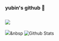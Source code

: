 ### yubin's github 👋
## <a href="https://hits.seeyoufarm.com"><img src="https://hits.seeyoufarm.com/api/count/incr/badge.svg?url=https%3A%2F%2Fgithub.com%2Fubeeni%2Fhit-counter&count_bg=%23E6AAF5&title_bg=%23555555&icon=&icon_color=%23E7E7E7&title=hits&edge_flat=false"/></a>






<img src="https://img.shields.io/badge/Python-3766AB?style=flat-square&logo=Python&logoColor=white"/></a>&nbsp 
![Github Stats](https://github-readme-stats.vercel.app/api?username=ubeeni&show_icons=true)
<!--
**ubeeni/ubeeni** is a ✨ _special_ ✨ repository because its `README.md` (this file) appears on your GitHub profile.

Here are some ideas to get you started:

### 🔭 I’m currently working on sw..
- 🌱 I’m currently learning ...
- 👯 I’m looking to collaborate on ...
- 🤔 I’m looking for help with ...
- 💬 Ask me about ...
- 📫 How to reach me: ...
- 😄 Pronouns: ...
- ⚡ Fun fact: ...
-->
